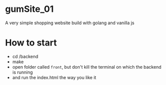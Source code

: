 # gumSite_01
A very simple shopping website build with golang and vanilla js

# How to start

- cd /backend
- make
- open folder called `front`, but don't kill the terminal on which the backend is running
- and run the index.html the way you like it
